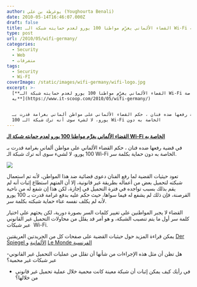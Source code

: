 ```yaml
---
author: يوغرطة بن علي (Youghourta Benali)
date: 2010-05-14T16:46:07.000Z
draft: false
title: القضاء الألماني يغرِّم مواطنا 100 يورو لعدم حمايته شبكة الـ Wi-Fi الخاصة به
type: post
url: /2010/05/wifi-germany/
categories:
  - Security
  - Web
  - متفرقات
tags:
  - Security
  - Wi-FI
coverImage: /static/images/wifi-germany/wifi-logo.jpg
excerpt: >-
  [**القضاء الألماني يغرِّم مواطنا 100 يورو لعدم حمايته شبكة الـ Wi-Fi الخاصة
  به**](https://www.it-scoop.com/2010/05/wifi-germany/)


  في قضية رفعها ضده فنان ، حكم القضاء الألماني على مواطن ألماني بغرامة قدرت بـ
  100 يورو، لا لشيء سوى أنه ترك شبكة الـ Wi-Fi الخاصة به دون
---
```

[**القضاء الألماني يغرِّم مواطنا 100 يورو لعدم حمايته شبكة الـ Wi-Fi الخاصة به**](https://www.it-scoop.com/2010/05/wifi-germany/)

في قضية رفعها ضده فنان ، حكم القضاء الألماني على مواطن ألماني بغرامة قدرت بـ 100 يورو، لا لشيء سوى أنه ترك شبكة الـ Wi-Fi الخاصة به دون حماية بكلمة سر.

![](/static/images/wifi-germany/wifi-logo.jpg)

تعود حيثيات القضية لما رفع الفنان دعوى قضائية ضد هذا المواطن، لأنه تم استعمال شبكته لتحميل بعض من أعماله بطريقة غير قانونية، إلا أن المتهم استطاع إثبات أنه لم يقم بذلك بسبب تواجده في فترة التحميل في إجازة، لكن هذا إن شفع له من ناحية القرصنة، فإن ذلك لم يشفع له فيما سواها، حيث حكم عليه بدفع غرامة قدرت بـ 100 يورو لأنه لم يكلف نفسه عناء حماية شبكته بكلمة سر.

القضاء لا يجبر المواطنين على تغيير كلمات السر بصورة دورية، لكن يحثهم على اختيار كلمة سر أول ما يتم تنصيب الشبكة، و هو أمر قد يقلل من محاولات التحميل غير القانوني عبر شبكات  Wi-Fi.

يمكن قراءة المزيد حول حيثيات القضية على صفحات كل من الجريدتين العريقتين [Der Spiegel الألمانية](http://www.spiegel.de/netzwelt/netzpolitik/0,1518,694527,00.html) و [Le Monde الفرنسية](http://www.lemonde.fr/technologies/article/2010/05/13/l-allemagne-impose-la-protection-par-mot-de-passe-du-wi-fi\_1350888\_651865.html#xtor=AL-32280270)

\-هل تظن أن مثل هذه الإجراءات من شأنها أن تقلل من عمليات التحميل غير القانوني عبر شبكات غير محمية؟

-   في رأيك كيف يمكن إثبات أن شبكة معينة كانت محمية خلال عملية تحميل غير قانوني من خلالها؟
